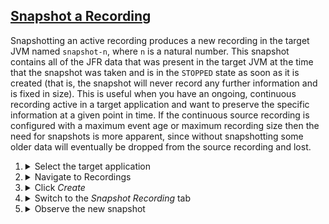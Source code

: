 ## [Snapshot a Recording](#snapshot-a-recording)
Snapshotting an active recording produces a new recording in the target JVM
named `snapshot-n`, where `n` is a natural number. This snapshot contains all of
the JFR data that was present in the target JVM at the time that the snapshot
was taken and is in the `STOPPED` state as soon as it is created (that is, the
snapshot will never record any further information and is fixed in size).
This is useful when you have an ongoing, continuous recording active in a
target application and want to preserve the specific information at a given
point in time. If the continuous source recording is configured with a maximum
event age or maximum recording size then the need for snapshots is more
apparent, since without snapshotting some older data will eventually be dropped
from the source recording and lost.

<ol>
  <li>
    <details>
      <summary>Select the target application</summary>
      <a href="{{site.url}}/images/startstop-a-recording-1.png" target="_blank">
        <img src="{{site.url}}/images/startstop-a-recording-1.png">
      </a>
    </details>
  </li>
  <li>
    <details>
      <summary>Navigate to Recordings</summary>
      <a href="{{site.url}}/images/snapshot-a-recording-2.png" target="_blank">
        <img src="{{site.url}}/images/snapshot-a-recording-2.png">
      </a>
      <p>
        Supply JMX credentials to authenticate to the target, if necessary. If
        the target is not configured with JMX authentication then the
        connection attempt will continue without prompting for credentials.
      </p>
      <p>
        If the target JVM has SSL/TLS enabled on JMX connections then it may be
        necessary to add the target's certificate to Cryostat's trust store. Go
        to <a href="{{site.url}}/getting-started#add-a-trusted-certificate">Add a Trusted Certificate</a>
        and return to this section after completing that guide.
      </p>
      <a href="{{site.url}}/images/snapshot-a-recording-3.png" target="_blank">
        <img src="{{site.url}}/images/snapshot-a-recording-3.png">
      </a>
      <p>
        If you do not have any recordings present in the Active Recordings
        view, follow
        <a href="{{site.url}}/getting-started#startstop-a-recording">Start/Stop a Recording</a>
        to create one, or select a different target application.
      </p>
    </details>
  </li>
  <li>
    <details>
      <summary>Click <i>Create</i></summary>
      <a href="{{site.url}}/images/snapshot-a-recording-4.png" target="_blank">
        <img src="{{site.url}}/images/snapshot-a-recording-4.png">
      </a>
    </details>
  </li>
  <li>
    <details>
      <summary>Switch to the <i>Snapshot Recording</i> tab</summary>
      <a href="{{site.url}}/images/snapshot-a-recording-5.png" target="_blank">
        <img src="{{site.url}}/images/snapshot-a-recording-5.png">
      </a>
      <p>
        Switch to the <i>Snapshot Recording</i> tab and click the <i>Create</i>
        button.
      </p>
    </details>
  </li>
  <li>
    <details>
      <summary>Observe the new snapshot</summary>
      <a href="{{site.url}}/images/snapshot-a-recording-6.png" target="_blank">
        <img src="{{site.url}}/images/snapshot-a-recording-6.png">
      </a>
      <p>
        After clicking the <i>Create</i> button you will be returned to the
        Active Recordings view and the new snapshot recording will be present
        in the table. The snapshot recording can then be treated as any other
        active recording in the target application's JVM memory.
      </p>
    </details>
  </li>
</ol>
